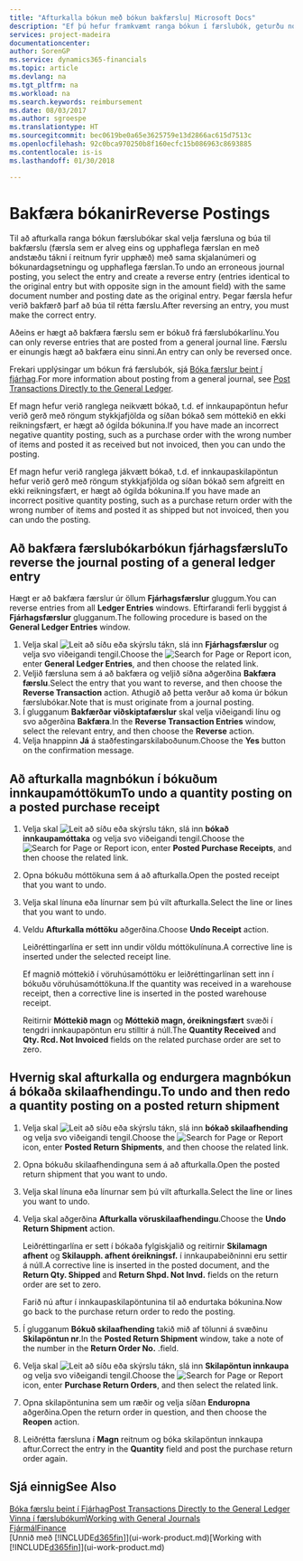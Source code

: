 ```yaml
---
title: "Afturkalla bókun með bókun bakfærslu| Microsoft Docs"
description: "Ef þú hefur framkvæmt ranga bókun í færslubók, geturðu notað bakfærsluaðgerðina til að afturkalla bókunina með réttri endurskoðunarslóð."
services: project-madeira
documentationcenter: 
author: SorenGP
ms.service: dynamics365-financials
ms.topic: article
ms.devlang: na
ms.tgt_pltfrm: na
ms.workload: na
ms.search.keywords: reimbursement
ms.date: 08/03/2017
ms.author: sgroespe
ms.translationtype: HT
ms.sourcegitcommit: bec0619be0a65e3625759e13d2866ac615d7513c
ms.openlocfilehash: 92c0bca970250b8f160ecfc15b086963c8693885
ms.contentlocale: is-is
ms.lasthandoff: 01/30/2018

---
```

# <a name="reverse-postings"></a><span data-ttu-id="60781-103">Bakfæra bókanir</span><span class="sxs-lookup"><span data-stu-id="60781-103">Reverse Postings</span></span>
<span data-ttu-id="60781-104">Til að afturkalla ranga bókun færslubókar skal velja færsluna og búa til bakfærslu (færsla sem er alveg eins og upphaflega færslan en með andstæðu tákni í reitnum fyrir upphæð) með sama skjalanúmeri og bókunardagsetningu og upphaflega færslan.</span><span class="sxs-lookup"><span data-stu-id="60781-104">To undo an erroneous journal posting, you select the entry and create a reverse entry (entries identical to the original entry but with opposite sign in the amount field) with the same document number and posting date as the original entry.</span></span> <span data-ttu-id="60781-105">Þegar færsla hefur verið bakfærð þarf að búa til rétta færslu.</span><span class="sxs-lookup"><span data-stu-id="60781-105">After reversing an entry, you must make the correct entry.</span></span>

<span data-ttu-id="60781-106">Aðeins er hægt að bakfæra færslu sem er bókuð frá færslubókarlínu.</span><span class="sxs-lookup"><span data-stu-id="60781-106">You can only reverse entries that are posted from a general journal line.</span></span> <span data-ttu-id="60781-107">Færslu er einungis hægt að bakfæra einu sinni.</span><span class="sxs-lookup"><span data-stu-id="60781-107">An entry can only be reversed once.</span></span>

<span data-ttu-id="60781-108">Frekari upplýsingar um bókun frá færslubók, sjá [Bóka færslur beint í fjárhag](finance-how-post-transactions-directly.md).</span><span class="sxs-lookup"><span data-stu-id="60781-108">For more information about posting from a general journal, see [Post Transactions Directly to the General Ledger](finance-how-post-transactions-directly.md).</span></span>

<span data-ttu-id="60781-109">Ef magn hefur verið ranglega neikvætt bókað, t.d. ef innkaupapöntun hefur verið gerð með röngum stykkjafjölda og síðan bókað sem móttekið en ekki reikningsfært, er hægt að ógilda bókunina.</span><span class="sxs-lookup"><span data-stu-id="60781-109">If you have made an incorrect negative quantity posting, such as a purchase order with the wrong number of items and posted it as received but not invoiced, then you can undo the posting.</span></span>

<span data-ttu-id="60781-110">Ef magn hefur verið ranglega jákvætt bókað, t.d. ef innkaupaskilapöntun hefur verið gerð með röngum stykkjafjölda og síðan bókað sem afgreitt en ekki reikningsfært, er hægt að ógilda bókunina.</span><span class="sxs-lookup"><span data-stu-id="60781-110">If you have made an incorrect positive quantity posting, such as a purchase return order with the wrong number of items and posted it as shipped but not invoiced, then you can undo the posting.</span></span>   

## <a name="to-reverse-the-journal-posting-of-a-general-ledger-entry"></a><span data-ttu-id="60781-111">Að bakfæra færslubókarbókun fjárhagsfærslu</span><span class="sxs-lookup"><span data-stu-id="60781-111">To reverse the journal posting of a general ledger entry</span></span>
<span data-ttu-id="60781-112">Hægt er að bakfæra færslur úr öllum **Fjárhagsfærslur** gluggum.</span><span class="sxs-lookup"><span data-stu-id="60781-112">You can reverse entries from all **Ledger Entries** windows.</span></span> <span data-ttu-id="60781-113">Eftirfarandi ferli byggist á **Fjárhagsfærslur** glugganum.</span><span class="sxs-lookup"><span data-stu-id="60781-113">The following procedure is based on the **General Ledger Entries** window.</span></span>
1. <span data-ttu-id="60781-114">Velja skal ![Leit að síðu eða skýrslu](media/ui-search/search_small.png "Leit að síðu eða skýrslu táknið") tákn, slá inn **Fjárhagsfærslur** og velja svo viðeigandi tengil.</span><span class="sxs-lookup"><span data-stu-id="60781-114">Choose the ![Search for Page or Report](media/ui-search/search_small.png "Search for Page or Report icon") icon, enter **General Ledger Entries**, and then choose the related link.</span></span>
2. <span data-ttu-id="60781-115">Veljið færsluna sem á að bakfæra og veljið síðna aðgerðina **Bakfæra færslu**.</span><span class="sxs-lookup"><span data-stu-id="60781-115">Select the entry that you want to reverse, and then choose the **Reverse Transaction** action.</span></span> <span data-ttu-id="60781-116">Athugið að þetta verður að koma úr bókun færslubókar.</span><span class="sxs-lookup"><span data-stu-id="60781-116">Note that is must originate from a journal posting.</span></span>
3. <span data-ttu-id="60781-117">Í glugganum **Bakfærðar viðskiptafærslur** skal velja viðeigandi línu og svo aðgerðina **Bakfæra**.</span><span class="sxs-lookup"><span data-stu-id="60781-117">In the **Reverse Transaction Entries** window, select the relevant entry, and then choose the **Reverse** action.</span></span>
4. <span data-ttu-id="60781-118">Velja hnappinn **Já** á staðfestingarskilaboðunum.</span><span class="sxs-lookup"><span data-stu-id="60781-118">Choose the **Yes** button on the confirmation message.</span></span>

## <a name="to-undo-a-quantity-posting-on-a-posted-purchase-receipt"></a><span data-ttu-id="60781-119">Að afturkalla magnbókun í bókuðum innkaupamóttökum</span><span class="sxs-lookup"><span data-stu-id="60781-119">To undo a quantity posting on a posted purchase receipt</span></span>  

1.  <span data-ttu-id="60781-120">Velja skal ![Leit að síðu eða skýrslu](media/ui-search/search_small.png "Leit að síðu eða skýrslu táknið") tákn, slá inn **bókað innkaupamóttaka** og velja svo viðeigandi tengil.</span><span class="sxs-lookup"><span data-stu-id="60781-120">Choose the ![Search for Page or Report](media/ui-search/search_small.png "Search for Page or Report icon") icon, enter **Posted Purchase Receipts**, and then choose the related link.</span></span>  
2.  <span data-ttu-id="60781-121">Opna bókuðu móttökuna sem á að afturkalla.</span><span class="sxs-lookup"><span data-stu-id="60781-121">Open the posted receipt that you want to undo.</span></span>  
3.  <span data-ttu-id="60781-122">Velja skal línuna eða línurnar sem þú vilt afturkalla.</span><span class="sxs-lookup"><span data-stu-id="60781-122">Select the line or lines that you want to undo.</span></span>  
4.  <span data-ttu-id="60781-123">Veldu **Afturkalla móttöku** aðgerðina.</span><span class="sxs-lookup"><span data-stu-id="60781-123">Choose **Undo Receipt** action.</span></span>

    <span data-ttu-id="60781-124">Leiðréttingarlína er sett inn undir völdu móttökulínuna.</span><span class="sxs-lookup"><span data-stu-id="60781-124">A corrective line is inserted under the selected receipt line.</span></span>  

    <span data-ttu-id="60781-125">Ef magnið móttekið í vöruhúsamóttöku er leiðréttingarlínan sett inn í bókuðu vöruhúsamóttökuna.</span><span class="sxs-lookup"><span data-stu-id="60781-125">If the quantity was received in a warehouse receipt, then a corrective line is inserted in the posted warehouse receipt.</span></span>  

    <span data-ttu-id="60781-126">Reitirnir **Móttekið magn** og **Móttekið magn, óreikningsfært** svæði í tengdri innkaupapöntun eru stilltir á núll.</span><span class="sxs-lookup"><span data-stu-id="60781-126">The **Quantity Received** and **Qty. Rcd. Not Invoiced** fields on the related purchase order are set to zero.</span></span>

## <a name="to-undo-and-then-redo-a-quantity-posting-on-a-posted-return-shipment"></a><span data-ttu-id="60781-127">Hvernig skal afturkalla og endurgera magnbókun á bókaða skilaafhendingu.</span><span class="sxs-lookup"><span data-stu-id="60781-127">To undo and then redo a quantity posting on a posted return shipment</span></span>

1.  <span data-ttu-id="60781-128">Velja skal ![Leit að síðu eða skýrslu](media/ui-search/search_small.png "Leit að síðu eða skýrslu táknið") tákn, slá inn **bókað skilaafhending** og velja svo viðeigandi tengil.</span><span class="sxs-lookup"><span data-stu-id="60781-128">Choose the ![Search for Page or Report](media/ui-search/search_small.png "Search for Page or Report icon") icon, enter **Posted Return Shipments**, and then choose the related link.</span></span>  
2.  <span data-ttu-id="60781-129">Opna bókuðu skilaafhendinguna sem á að afturkalla.</span><span class="sxs-lookup"><span data-stu-id="60781-129">Open the posted return shipment that you want to undo.</span></span>
3. <span data-ttu-id="60781-130">Velja skal línuna eða línurnar sem þú vilt afturkalla.</span><span class="sxs-lookup"><span data-stu-id="60781-130">Select the line or lines you want to undo.</span></span>  

4.  <span data-ttu-id="60781-131">Velja skal aðgerðina **Afturkalla vöruskilaafhendingu**.</span><span class="sxs-lookup"><span data-stu-id="60781-131">Choose the **Undo Return Shipment** action.</span></span>  

    <span data-ttu-id="60781-132">Leiðréttingarlína er sett í bókaða fylgiskjalið og reitirnir **Skilamagn afhent** og **Skilaupph. afhent óreikningsf.** í innkaupabeiðninni eru settir á núll.</span><span class="sxs-lookup"><span data-stu-id="60781-132">A corrective line is inserted in the posted document, and the **Return Qty. Shipped** and **Return Shpd. Not Invd.** fields on the return order are set to zero.</span></span>  

    <span data-ttu-id="60781-133">Farið nú aftur í innkaupaskilapöntunina til að endurtaka bókunina.</span><span class="sxs-lookup"><span data-stu-id="60781-133">Now go back to the purchase return order to redo the posting.</span></span>  

5.  <span data-ttu-id="60781-134">Í glugganum **Bókuð skilaafhending** takið mið af tölunni á svæðinu **Skilapöntun nr**.</span><span class="sxs-lookup"><span data-stu-id="60781-134">In the **Posted Return Shipment** window, take a note of the number in the **Return Order No.**</span></span> <span data-ttu-id="60781-135">.</span><span class="sxs-lookup"><span data-stu-id="60781-135">field.</span></span>  
6.  <span data-ttu-id="60781-136">Velja skal ![Leit að síðu eða skýrslu](media/ui-search/search_small.png "Leit að síðu eða skýrslu táknið") tákn, slá inn **Skilapöntun innkaupa** og velja svo viðeigandi tengil.</span><span class="sxs-lookup"><span data-stu-id="60781-136">Choose the ![Search for Page or Report](media/ui-search/search_small.png "Search for Page or Report icon") icon, enter **Purchase Return Orders**, and then select the related link.</span></span>  
7.  <span data-ttu-id="60781-137">Opna skilapöntunina sem um ræðir og velja síðan **Enduropna** aðgerðina.</span><span class="sxs-lookup"><span data-stu-id="60781-137">Open the return order in question, and then choose the **Reopen** action.</span></span>  
8.  <span data-ttu-id="60781-138">Leiðrétta færsluna í **Magn** reitnum og bóka skilapöntun innkaupa aftur.</span><span class="sxs-lookup"><span data-stu-id="60781-138">Correct the entry in the **Quantity** field and post the purchase return order again.</span></span>  

## <a name="see-also"></a><span data-ttu-id="60781-139">Sjá einnig</span><span class="sxs-lookup"><span data-stu-id="60781-139">See Also</span></span>
[<span data-ttu-id="60781-140">Bóka færslu beint í Fjárhag</span><span class="sxs-lookup"><span data-stu-id="60781-140">Post Transactions Directly to the General Ledger</span></span>](finance-how-post-transactions-directly.md)  
[<span data-ttu-id="60781-141">Vinna í færslubókum</span><span class="sxs-lookup"><span data-stu-id="60781-141">Working with General Journals</span></span>](ui-work-general-journals.md)  
[<span data-ttu-id="60781-142">Fjármál</span><span class="sxs-lookup"><span data-stu-id="60781-142">Finance</span></span>](finance.md)  
<span data-ttu-id="60781-143">[Unnið með [!INCLUDE[d365fin](includes/d365fin_md.md)]](ui-work-product.md)</span><span class="sxs-lookup"><span data-stu-id="60781-143">[Working with [!INCLUDE[d365fin](includes/d365fin_md.md)]](ui-work-product.md)</span></span>  

